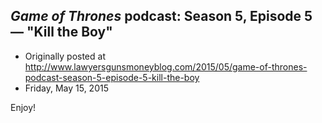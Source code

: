 ## <em>Game of Thrones</em> podcast: Season 5, Episode 5 — "Kill the Boy"

 * Originally posted at http://www.lawyersgunsmoneyblog.com/2015/05/game-of-thrones-podcast-season-5-episode-5-kill-the-boy
 * Friday, May 15, 2015

Enjoy!